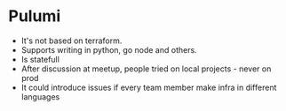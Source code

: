 # Pulumi 
* It's not based on terraform.
* Supports writing in python, go node and others.
* Is statefull
* After discussion at meetup, people tried on local projects - never on prod
* It could introduce issues if every team member make infra in different languages
